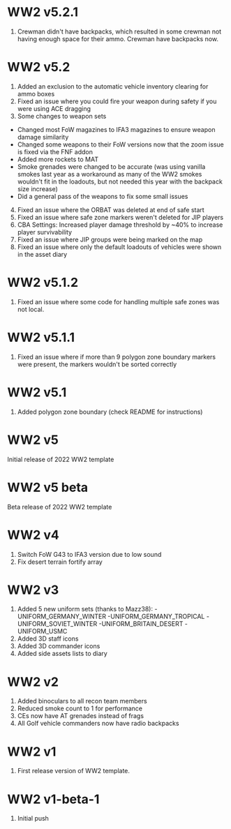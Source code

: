 # WW2 v5.2.1
1. Crewman didn't have backpacks, which resulted in some crewman not having enough space for their ammo. Crewman have backpacks now.

# WW2 v5.2
1. Added an exclusion to the automatic vehicle inventory clearing for ammo boxes
2. Fixed an issue where you could fire your weapon during safety if you were using ACE dragging
3. Some changes to weapon sets
  - Changed most FoW magazines to IFA3 magazines to ensure weapon damage similarity
  - Changed some weapons to their FoW versions now that the zoom issue is fixed via the FNF addon
  - Added more rockets to MAT
  - Smoke grenades were changed to be accurate (was using vanilla smokes last year as a workaround as many of the WW2 smokes wouldn't fit in the loadouts, but not needed this year with the backpack size increase)
  - Did a general pass of the weapons to fix some small issues
4. Fixed an issue where the ORBAT was deleted at end of safe start
5. Fixed an issue where safe zone markers weren't deleted for JIP players
6. CBA Settings: Increased player damage threshold by ~40% to increase player survivability
7. Fixed an issue where JIP groups were being marked on the map
8. Fixed an issue where only the default loadouts of vehicles were shown in the asset diary

# WW2 v5.1.2
1. Fixed an issue where some code for handling multiple safe zones was not local.

# WW2 v5.1.1
1. Fixed an issue where if more than 9 polygon zone boundary markers were present, the markers wouldn't be sorted correctly

# WW2 v5.1
1. Added polygon zone boundary (check README for instructions)

# WW2 v5
Initial release of 2022 WW2 template

# WW2 v5 beta
Beta release of 2022 WW2 template

# WW2 v4
1. Switch FoW G43 to IFA3 version due to low sound
2. Fix desert terrain fortify array

# WW2 v3
1. Added 5 new uniform sets (thanks to Mazz38):
  -UNIFORM_GERMANY_WINTER
  -UNIFORM_GERMANY_TROPICAL
  -UNIFORM_SOVIET_WINTER
  -UNIFORM_BRITAIN_DESERT
  -UNIFORM_USMC
2. Added 3D staff icons
3. Added 3D commander icons
4. Added side assets lists to diary

# WW2 v2
1. Added binoculars to all recon team members
2. Reduced smoke count to 1 for performance
3. CEs now have AT grenades instead of frags
4. All Golf vehicle commanders now have radio backpacks

# WW2 v1
1. First release version of WW2 template.

# WW2 v1-beta-1
1. Initial push

